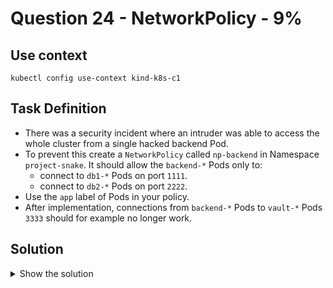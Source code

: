 # Question 24 - NetworkPolicy - 9%

## Use context

```shell
kubectl config use-context kind-k8s-c1
```

## Task Definition

- There was a security incident where an intruder was able to access the whole cluster from a single hacked backend Pod.
- To prevent this create a `NetworkPolicy` called `np-backend` in Namespace `project-snake`. It should allow the `backend-*` Pods only to:
  - connect to `db1-*` Pods on port `1111`.
  - connect to `db2-*` Pods on port `2222`.
- Use the `app` label of Pods in your policy.
- After implementation, connections from `backend-*` Pods to `vault-*` Pods `3333` should for example no longer work.

## Solution

<details>
  <summary>Show the solution</summary>

### Validate existing Pods and their labels

```shell
k -n project-snake get pod
NAME        READY   STATUS    RESTARTS   AGE
backend-0   1/1     Running   0          52s
db1-0       1/1     Running   0          42s
db2-0       1/1     Running   0          31s
vault-0     1/1     Running   0          20s
```

### Validate the labels of the Pods

```shell
k -n project-snake get pod -L app
NAME        READY   STATUS    RESTARTS   AGE     APP
backend-0   1/1     Running   0          3m16s   backend
db1-0       1/1     Running   0          3m6s    db1
db2-0       1/1     Running   0          2m55s   db2
vault-0     1/1     Running   0          2m44s   vault
```

### Validate the connection

```shell
k -n project-snake get pod -o wide
NAME        READY   STATUS    RESTARTS   AGE     IP           NODE             NOMINATED NODE   READINESS GATES
backend-0   1/1     Running   0          4m19s   10.244.2.8   k8s-c1-worker    <none>           <none>
db1-0       1/1     Running   0          4m9s    10.244.2.9   k8s-c1-worker    <none>           <none>
db2-0       1/1     Running   0          3m58s   10.244.1.6   k8s-c1-worker2   <none>           <none>
vault-0     1/1     Running   0          3m47s   10.244.1.7   k8s-c1-worker2   <none>           <none>
```

```shell
k -n project-snake exec backend-0 -- curl -s 10.244.2.9:1111
database one

k -n project-snake exec backend-0 -- curl -s 10.244.1.6:2222
database two

k -n project-snake exec backend-0 -- curl -s 10.244.1.7:3333
vault secret storage
```

### Create a NetworkPolicy by copying and changing an example from the Kubernetes docs

```shell
vim 24-np.yaml
```

```yaml
apiVersion: networking.k8s.io/v1
kind: NetworkPolicy
metadata:
  name: np-backend
  namespace: project-snake
spec:
  podSelector:
    matchLabels:
      app: backend
  policyTypes:
  - Egress
  egress:
  - to:
    - podSelector:
        matchLabels:
          app: db1
    ports:
    - protocol: TCP
      port: 1111
  - to:
    - podSelector:
        matchLabels:
          app: db2
    ports:
    - protocol: TCP
      port: 2222

```

### Apply the NetworkPolicy

```shell
k apply -f 24-np.yaml
networkpolicy.networking.k8s.io/np-backend created
```

### Validate the NetworkPolicy

```shell
k -n project-snake exec backend-0 -- curl -s 10.244.2.9:1111
database one

k -n project-snake exec backend-0 -- curl -s 10.244.1.6:2222
database two

k -n project-snake exec backend-0 -- curl -s 10.244.1.7:3333
```

</details>
